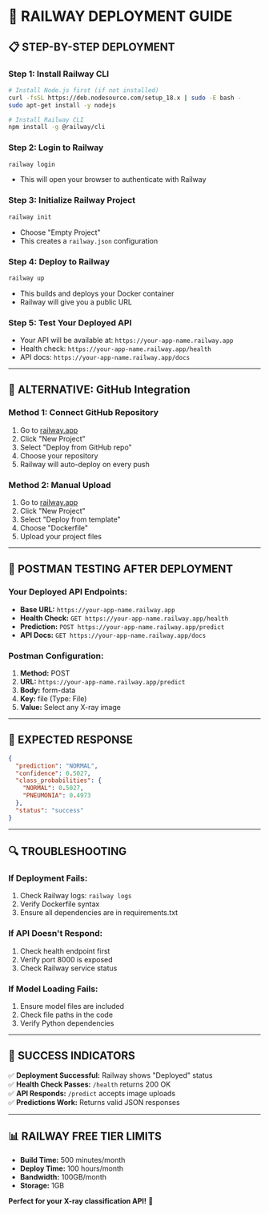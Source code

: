 # 🚀 RAILWAY DEPLOYMENT GUIDE

## 📋 **STEP-BY-STEP DEPLOYMENT**

### **Step 1: Install Railway CLI**
```bash
# Install Node.js first (if not installed)
curl -fsSL https://deb.nodesource.com/setup_18.x | sudo -E bash -
sudo apt-get install -y nodejs

# Install Railway CLI
npm install -g @railway/cli
```

### **Step 2: Login to Railway**
```bash
railway login
```
- This will open your browser to authenticate with Railway

### **Step 3: Initialize Railway Project**
```bash
railway init
```
- Choose "Empty Project"
- This creates a `railway.json` configuration

### **Step 4: Deploy to Railway**
```bash
railway up
```
- This builds and deploys your Docker container
- Railway will give you a public URL

### **Step 5: Test Your Deployed API**
- Your API will be available at: `https://your-app-name.railway.app`
- Health check: `https://your-app-name.railway.app/health`
- API docs: `https://your-app-name.railway.app/docs`

---

## 🔧 **ALTERNATIVE: GitHub Integration**

### **Method 1: Connect GitHub Repository**
1. Go to [railway.app](https://railway.app)
2. Click "New Project"
3. Select "Deploy from GitHub repo"
4. Choose your repository
5. Railway will auto-deploy on every push

### **Method 2: Manual Upload**
1. Go to [railway.app](https://railway.app)
2. Click "New Project"
3. Select "Deploy from template"
4. Choose "Dockerfile"
5. Upload your project files

---

## 📱 **POSTMAN TESTING AFTER DEPLOYMENT**

### **Your Deployed API Endpoints:**
- **Base URL:** `https://your-app-name.railway.app`
- **Health Check:** `GET https://your-app-name.railway.app/health`
- **Prediction:** `POST https://your-app-name.railway.app/predict`
- **API Docs:** `GET https://your-app-name.railway.app/docs`

### **Postman Configuration:**
1. **Method:** POST
2. **URL:** `https://your-app-name.railway.app/predict`
3. **Body:** form-data
4. **Key:** file (Type: File)
5. **Value:** Select any X-ray image

---

## 🎯 **EXPECTED RESPONSE**
```json
{
  "prediction": "NORMAL",
  "confidence": 0.5027,
  "class_probabilities": {
    "NORMAL": 0.5027,
    "PNEUMONIA": 0.4973
  },
  "status": "success"
}
```

---

## 🔍 **TROUBLESHOOTING**

### **If Deployment Fails:**
1. Check Railway logs: `railway logs`
2. Verify Dockerfile syntax
3. Ensure all dependencies are in requirements.txt

### **If API Doesn't Respond:**
1. Check health endpoint first
2. Verify port 8000 is exposed
3. Check Railway service status

### **If Model Loading Fails:**
1. Ensure model files are included
2. Check file paths in the code
3. Verify Python dependencies

---

## 🎉 **SUCCESS INDICATORS**

✅ **Deployment Successful:** Railway shows "Deployed" status  
✅ **Health Check Passes:** `/health` returns 200 OK  
✅ **API Responds:** `/predict` accepts image uploads  
✅ **Predictions Work:** Returns valid JSON responses  

---

## 📊 **RAILWAY FREE TIER LIMITS**

- **Build Time:** 500 minutes/month
- **Deploy Time:** 100 hours/month
- **Bandwidth:** 100GB/month
- **Storage:** 1GB

**Perfect for your X-ray classification API!** 🚀
